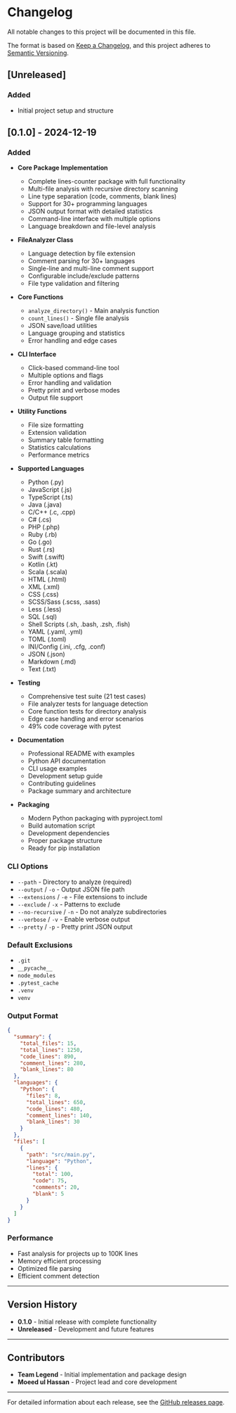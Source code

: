 # Changelog

All notable changes to this project will be documented in this file.

The format is based on [Keep a Changelog](https://keepachangelog.com/en/1.0.0/),
and this project adheres to [Semantic Versioning](https://semver.org/spec/v2.0.0.html).

## [Unreleased]

### Added
- Initial project setup and structure

## [0.1.0] - 2024-12-19

### Added
- **Core Package Implementation**
  - Complete lines-counter package with full functionality
  - Multi-file analysis with recursive directory scanning
  - Line type separation (code, comments, blank lines)
  - Support for 30+ programming languages
  - JSON output format with detailed statistics
  - Command-line interface with multiple options
  - Language breakdown and file-level analysis

- **FileAnalyzer Class**
  - Language detection by file extension
  - Comment parsing for 30+ languages
  - Single-line and multi-line comment support
  - Configurable include/exclude patterns
  - File type validation and filtering

- **Core Functions**
  - `analyze_directory()` - Main analysis function
  - `count_lines()` - Single file analysis
  - JSON save/load utilities
  - Language grouping and statistics
  - Error handling and edge cases

- **CLI Interface**
  - Click-based command-line tool
  - Multiple options and flags
  - Error handling and validation
  - Pretty print and verbose modes
  - Output file support

- **Utility Functions**
  - File size formatting
  - Extension validation
  - Summary table formatting
  - Statistics calculations
  - Performance metrics

- **Supported Languages**
  - Python (.py)
  - JavaScript (.js)
  - TypeScript (.ts)
  - Java (.java)
  - C/C++ (.c, .cpp)
  - C# (.cs)
  - PHP (.php)
  - Ruby (.rb)
  - Go (.go)
  - Rust (.rs)
  - Swift (.swift)
  - Kotlin (.kt)
  - Scala (.scala)
  - HTML (.html)
  - XML (.xml)
  - CSS (.css)
  - SCSS/Sass (.scss, .sass)
  - Less (.less)
  - SQL (.sql)
  - Shell Scripts (.sh, .bash, .zsh, .fish)
  - YAML (.yaml, .yml)
  - TOML (.toml)
  - INI/Config (.ini, .cfg, .conf)
  - JSON (.json)
  - Markdown (.md)
  - Text (.txt)

- **Testing**
  - Comprehensive test suite (21 test cases)
  - File analyzer tests for language detection
  - Core function tests for directory analysis
  - Edge case handling and error scenarios
  - 49% code coverage with pytest

- **Documentation**
  - Professional README with examples
  - Python API documentation
  - CLI usage examples
  - Development setup guide
  - Contributing guidelines
  - Package summary and architecture

- **Packaging**
  - Modern Python packaging with pyproject.toml
  - Build automation script
  - Development dependencies
  - Proper package structure
  - Ready for pip installation

### CLI Options
- `--path` - Directory to analyze (required)
- `--output` / `-o` - Output JSON file path
- `--extensions` / `-e` - File extensions to include
- `--exclude` / `-x` - Patterns to exclude
- `--no-recursive` / `-n` - Do not analyze subdirectories
- `--verbose` / `-v` - Enable verbose output
- `--pretty` / `-p` - Pretty print JSON output

### Default Exclusions
- `.git`
- `__pycache__`
- `node_modules`
- `.pytest_cache`
- `.venv`
- `venv`

### Output Format
```json
{
  "summary": {
    "total_files": 15,
    "total_lines": 1250,
    "code_lines": 890,
    "comment_lines": 280,
    "blank_lines": 80
  },
  "languages": {
    "Python": {
      "files": 8,
      "total_lines": 650,
      "code_lines": 480,
      "comment_lines": 140,
      "blank_lines": 30
    }
  },
  "files": [
    {
      "path": "src/main.py",
      "language": "Python",
      "lines": {
        "total": 100,
        "code": 75,
        "comments": 20,
        "blank": 5
      }
    }
  ]
}
```

### Performance
- Fast analysis for projects up to 100K lines
- Memory efficient processing
- Optimized file parsing
- Efficient comment detection

---

## Version History

- **0.1.0** - Initial release with complete functionality
- **Unreleased** - Development and future features

---

## Contributors

- **Team Legend** - Initial implementation and package design
- **Moeed ul Hassan** - Project lead and core development

---

For detailed information about each release, see the [GitHub releases page](https://github.com/Moeed-ul-Hassan/Lines-Counter-Package/releases). 